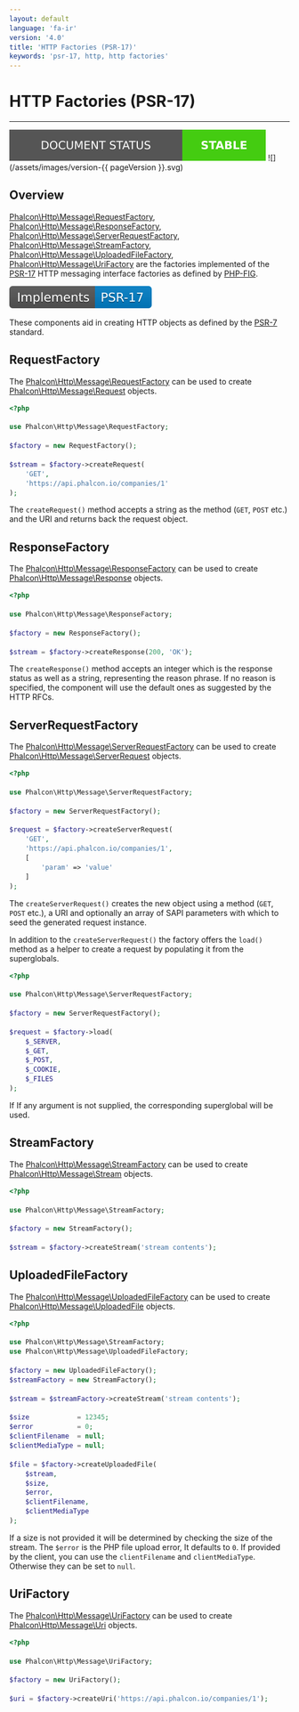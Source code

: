 ```yaml
---
layout: default
language: 'fa-ir'
version: '4.0'
title: 'HTTP Factories (PSR-17)'
keywords: 'psr-17, http, http factories'
---
```


# HTTP Factories (PSR-17)

* * *

![](/assets/images/document-status-stable-success.svg) ![](/assets/images/version-{{ pageVersion }}.svg)

## Overview

[Phalcon\Http\Message\RequestFactory](api/phalcon_http#http-message-requestfactory), [Phalcon\Http\Message\ResponseFactory](api/phalcon_http#http-message-responsefactory), [Phalcon\Http\Message\ServerRequestFactory](api/phalcon_http#http-message-serverrequestfactory), [Phalcon\Http\Message\StreamFactory](api/phalcon_http#http-message-streamfactory), [Phalcon\Http\Message\UploadedFileFactory](api/phalcon_http#http-message-uploadedfilefactory), [Phalcon\Http\Message\UriFactory](api/phalcon_http#http-message-urifactory) are the factories implemented of the [PSR-17](https://www.php-fig.org/psr/psr-17/) HTTP messaging interface factories as defined by [PHP-FIG](https://www.php-fig.org/).

![](/assets/images/implements-psr--17-blue.svg)

These components aid in creating HTTP objects as defined by the [PSR-7](https://www.php-fig.org/psr/psr-7/) standard.

## RequestFactory

The [Phalcon\Http\Message\RequestFactory](api/phalcon_http#http-message-requestfactory) can be used to create [Phalcon\Http\Message\Request](api/phalcon_http#http-message-request) objects.

```php
<?php

use Phalcon\Http\Message\RequestFactory;

$factory = new RequestFactory();

$stream = $factory->createRequest(
    'GET', 
    'https://api.phalcon.io/companies/1'
);
```

The `createRequest()` method accepts a string as the method (`GET`, `POST` etc.) and the URI and returns back the request object.

## ResponseFactory

The [Phalcon\Http\Message\ResponseFactory](api/phalcon_http#http-message-responsefactory) can be used to create [Phalcon\Http\Message\Response](api/phalcon_http#http-message-response) objects.

```php
<?php

use Phalcon\Http\Message\ResponseFactory;

$factory = new ResponseFactory();

$stream = $factory->createResponse(200, 'OK');
```

The `createResponse()` method accepts an integer which is the response status as well as a string, representing the reason phrase. If no reason is specified, the component will use the default ones as suggested by the HTTP RFCs.

## ServerRequestFactory

The [Phalcon\Http\Message\ServerRequestFactory](api/phalcon_http#http-message-serverrequestfactory) can be used to create [Phalcon\Http\Message\ServerRequest](api/phalcon_http#http-message-serverrequest) objects.

```php
<?php

use Phalcon\Http\Message\ServerRequestFactory;

$factory = new ServerRequestFactory();

$request = $factory->createServerRequest(
    'GET', 
    'https://api.phalcon.io/companies/1',
    [
        'param' => 'value'
    ]
);
```

The `createServerRequest()` creates the new object using a method (`GET`, `POST` etc.), a URI and optionally an array of SAPI parameters with which to seed the generated request instance.

In addition to the `createServerRequest()` the factory offers the `load()` method as a helper to create a request by populating it from the superglobals.

```php
<?php

use Phalcon\Http\Message\ServerRequestFactory;

$factory = new ServerRequestFactory();

$request = $factory->load(
    $_SERVER,
    $_GET,
    $_POST,
    $_COOKIE,
    $_FILES
);
```

If If any argument is not supplied, the corresponding superglobal will be used.

## StreamFactory

The [Phalcon\Http\Message\StreamFactory](api/phalcon_http#http-message-streamfactory) can be used to create [Phalcon\Http\Message\Stream](api/phalcon_http#http-message-stream) objects.

```php
<?php

use Phalcon\Http\Message\StreamFactory;

$factory = new StreamFactory();

$stream = $factory->createStream('stream contents');
```

## UploadedFileFactory

The [Phalcon\Http\Message\UploadedFileFactory](api/phalcon_http#http-message-uploadedfilefactory) can be used to create [Phalcon\Http\Message\UploadedFile](api/phalcon_http#http-message-uploadedfile) objects.

```php
<?php

use Phalcon\Http\Message\StreamFactory;
use Phalcon\Http\Message\UploadedFileFactory;

$factory = new UploadedFileFactory();
$streamFactory = new StreamFactory();

$stream = $streamFactory->createStream('stream contents');

$size            = 12345;
$error           = 0;
$clientFilename  = null;
$clientMediaType = null;

$file = $factory->createUploadedFile(
    $stream,
    $size,
    $error,
    $clientFilename,
    $clientMediaType
);
```

If a size is not provided it will be determined by checking the size of the stream. The `$error` is the PHP file upload error, It defaults to `0`. If provided by the client, you can use the `clientFilename` and `clientMediaType`. Otherwise they can be set to `null`.

## UriFactory

The [Phalcon\Http\Message\UriFactory](api/phalcon_http#http-message-urifactory) can be used to create [Phalcon\Http\Message\Uri](api/phalcon_http#http-message-uri) objects.

```php
<?php

use Phalcon\Http\Message\UriFactory;

$factory = new UriFactory();

$uri = $factory->createUri('https://api.phalcon.io/companies/1');
```
